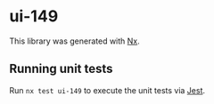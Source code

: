 # ui-149

This library was generated with [Nx](https://nx.dev).

## Running unit tests

Run `nx test ui-149` to execute the unit tests via [Jest](https://jestjs.io).
